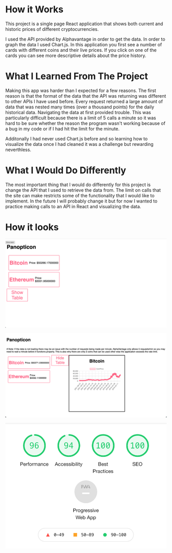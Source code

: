 # How it Works

This project is a single page React application that shows both current and historic prices of different cryptocurrencies.

I used the API provided by Alphavantage in order to get the data. In order to graph the data I used Chart.js.
In this application you first see a number of cards with different coins and their live prices. If you click on one of the cards you can see more descriptive details about the price history.

# What I Learned From The Project

Making this app was harder than I expected for a few reasons. The first reason is that the format of the data that the API was returning was different to other APIs I have used before. Every request returned a large amount of data that was nested many times (over a thousand points) for the daily historical data. Navigating the data at first provided trouble. This was particularly difficult because there is a limit of 5 calls a minute so it was hard to be sure whether the reason the program wasn't working because of a bug in my code or if I had hit the limit for the minute.

Additonally I had never used Chart.js before and so learning how to visualize the data once I had cleaned it was a challenge but rewarding neverthless.

# What I Would Do Differently

The most important thing that I would do differently for this project is change the API that I used to retrieve the data from. The limit on calls that the site can make restricts some of the functionality that I would like to implement. In the future I will probably change it but for now I wanted to practice making calls to an API in React and visualizing the data.

# How it looks

![Alt text](src/components/Images/noChart.png?raw=true "Title")

![Alt text](src/components/Images/withChart.png?raw=true "Title")

![Alt text](src/components/Images/performance.png?raw=true "Performance rating")
